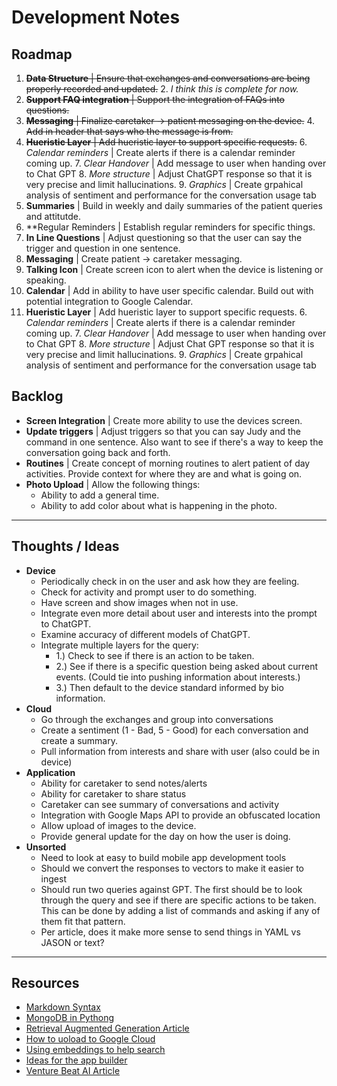# Development Notes
## Roadmap

1. ~~**Data Structure** | Ensure that exchanges and conversations are being properly recorded and updated.~~
   2. *I think this is complete for now.*
3. ~~**Support FAQ integration** | Support the integration of FAQs into questions.~~
3. ~~**Messaging** | Finalize caretaker -> patient messaging on the device.~~
   4. ~~Add in header that says who the message is from.~~
5. ~~**Hueristic Layer** | Add hueristic layer to support specific requests.~~
   6. *Calendar reminders* | Create alerts if there is a calendar reminder coming up.
   7. *Clear Handover* | Add message to user when handing over to Chat GPT
   8. *More structure* | Adjust ChatGPT response so that it is very precise and limit hallucinations.
   9. *Graphics* | Create grpahical analysis of sentiment and performance for the conversation usage tab
4. **Summaries** | Build in weekly and daily summaries of the patient queries and attitutde.
5. **Regular Reminders | Establish regular reminders for specific things.
6. **In Line Questions** | Adjust questioning so that the user can say the trigger and question in one sentence.
5. **Messaging** | Create patient -> caretaker messaging.
5. **Talking Icon** | Create screen icon to alert when the device is listening or speaking.
6. **Calendar** | Add in ability to have user specific calendar. Build out with potential integration to Google Calendar.
5. **Hueristic Layer** | Add hueristic layer to support specific requests.
   6. *Calendar reminders* | Create alerts if there is a calendar reminder coming up.
   7. *Clear Handover* | Add message to user when handing over to Chat GPT
   8. *More structure* | Adjust Chat GPT response so that it is very precise and limit hallucinations.
   9. *Graphics* | Create grpahical analysis of sentiment and performance for the conversation usage tab

## Backlog 
- **Screen Integration** | Create more ability to use the devices screen.
- **Update triggers** | Adjust triggers so that you can say Judy and the command in one sentence. Also want to see if there's a way to keep the conversation going back and forth.
- **Routines** | Create concept of morning routines to alert patient of day activities. Provide context for where they are and what is going on.
- **Photo Upload** | Allow the following things:
  - Ability to add a general time.
  - Ability to add color about what is happening in the photo.
---
## Thoughts / Ideas
- **Device**
  - Periodically check in on the user and ask how they are feeling.
  - Check for activity and prompt user to do something.
  - Have screen and show images when not in use.
  - Integrate even more detail about user and interests into the prompt to ChatGPT.
  - Examine accuracy of different models of ChatGPT.
  - Integrate multiple layers for the query:
    - 1.) Check to see if there is an action to be taken.
    - 2.) See if there is a specific question being asked about current events. (Could tie into pushing information about interests.)
    - 3.) Then default to the device standard informed by bio information.
- **Cloud**
  - Go through the exchanges and group into conversations
  - Create a sentiment (1 - Bad, 5 - Good) for each conversation and create a summary.
  - Pull information from interests and share with user (also could be in device)
- **Application**
  - Ability for caretaker to send notes/alerts
  - Ability for caretaker to share status
  - Caretaker can see summary of conversations and activity
  - Integration with Google Maps API to provide an obfuscated location
  - Allow upload of images to the device.
  - Provide general update for the day on how the user is doing.
- **Unsorted**
  - Need to look at easy to build mobile app development tools
  - Should we convert the responses to vectors to make it easier to ingest
  - Should run two queries against GPT. The first should be to look through the query and see if there are specific actions to be taken. This can be done by adding a list of commands and asking if any of them fit that pattern.
  - Per article, does it make more sense to send things in YAML vs JASON or text?
---
## Resources
- [Markdown Syntax](https://www.markdownguide.org/basic-syntax/)
- [MongoDB in Pythong](https://www.mongodb.com/resources/languages/python)
- [Retrieval Augmented Generation Article](https://scalexi.medium.com/implementing-a-retrieval-augmented-generation-rag-system-with-openais-api-using-langchain-ab39b60b4d9f)
- [How to uoload to Google Cloud](https://stackoverflow.com/questions/37003862/how-to-upload-a-file-to-google-cloud-storage-on-python-3)
- [Using embeddings to help search](https://cookbook.openai.com/examples/question_answering_using_embeddings)
- [Ideas for the app builder](https://zapier.com/blog/best-no-code-app-builder/#bubble)
- [Venture Beat AI Article](https://venturebeat.com/ai/from-gen-ai-1-5-to-2-0-moving-from-rag-to-agent-systems/)